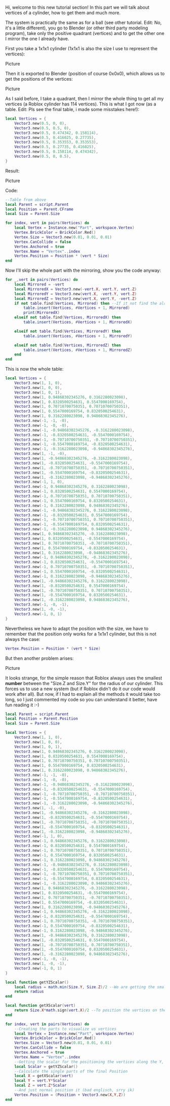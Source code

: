 Hi, welcome to this new tutorial section! In this part we will talk about vertices of a cylinder, how to get them and much more. 

The system is practically the same as for a ball (see other tutorial. Edit: No, it's a little different), you go to Blender (or other third party modeling program), take only the positive quadrant (vertices) and to get the other one I mirror the one I already have.

First you take a 1x1x1 cylinder (1x1x1 is also the size I use to represent the vertices):

Picture

Then it is exported to Blender (position of course 0x0x0), which allows us to get the positions of the vertices:

Picture

As I said before, I take a quadrant, then I mirror the whole thing to get all my vertices (a Roblox cylinder has 114 vertices). This is what I got now (as a table. Edit: Pls see the final table, i made some misstakes here!):

```lua
local Vertices = {
	Vector3.new(0.5, 0, 0),
	Vector3.new(0.5, 0.5, 0),
	Vector3.new(0.5, 0.474342, 0.158114),
	Vector3.new(0.5, 0.416025, 0.27735),
	Vector3.new(0.5, 0.353553, 0.353553),
	Vector3.new(0.5, 0.27735, 0.416025),
	Vector3.new(0.5, 0.158114, 0.474342),
	Vector3.new(0.5, 0, 0.5),
}
```

Result:

Picture

Code:
```lua
--Table from above
local Parent = script.Parent
local Position = Parent.CFrame
local Size = Parent.Size

for index, vert in pairs(Vertices) do
	local Vertex = Instance.new("Part", workspace.Vertex)
	Vertex.BrickColor = BrickColor.Red()
	Vertex.Size = Vector3.new(0.01, 0.01, 0.01)
	Vertex.CanCollide = false
	Vertex.Anchored = true
	Vertex.Name = "Vertex"..index
	Vertex.Position = Position * (vert * Size)
end
```
Now I'll skip the whole part with the mirroring, show you the code anyway:
```lua
for _,vert in pairs(Vertices) do
    local Mirrored = -vert
    local MirroredX = Vector3.new(-vert.X, vert.Y, vert.Z)
    local MirroredY = Vector3.new(vert.X, -vert.Y, vert.Z)
    local MirroredZ = Vector3.new(vert.X, vert.Y, -vert.Z)
    if not table.find(Vertices, Mirrored) then --If it not find the already mirrored vertex, then insert it in the table
        table.insert(Vertices, #Vertices + 1, Mirrored)
		print(MirroredX)
    elseif not table.find(Vertices, MirroredX) then
        table.insert(Vertices, #Vertices + 1, MirroredX)

    elseif not table.find(Vertices, MirroredY) then
        table.insert(Vertices, #Vertices + 1, MirroredY)

    elseif not table.find(Vertices, MirroredZ) then
        table.insert(Vertices, #Vertices + 1, MirroredZ)
    end
end
```

This is now the whole table:
```lua
local Vertices = {
    Vector3.new(1, 1, 0),
    Vector3.new(1, 0, 0),
    Vector3.new(1, 0, 1),
    Vector3.new(1, 0.94868302345276, 0.3162280023098),
    Vector3.new(1, 0.8320500254631, 0.5547000169754),
    Vector3.new(1, 0.70710700750351, 0.70710700750351),
    Vector3.new(1, 0.5547000169754, 0.8320500254631),
    Vector3.new(1, 0.3162280023098, 0.94868302345276),
    Vector3.new(-1, -1, -0),
    Vector3.new(-1, -0, -0),
    Vector3.new(-1, -0.94868302345276, -0.3162280023098),
    Vector3.new(-1, -0.8320500254631, -0.5547000169754),
    Vector3.new(-1, -0.70710700750351, -0.70710700750351),
    Vector3.new(-1, -0.5547000169754, -0.8320500254631),
    Vector3.new(-1, -0.3162280023098, -0.94868302345276),
    Vector3.new(1, -1, -0),
    Vector3.new(1, -0.94868302345276, -0.3162280023098),
    Vector3.new(1, -0.8320500254631, -0.5547000169754),
    Vector3.new(1, -0.70710700750351, -0.70710700750351),
    Vector3.new(1, -0.5547000169754, -0.8320500254631),
    Vector3.new(1, -0.3162280023098, -0.94868302345276),
    Vector3.new(-1, 1, 0),
    Vector3.new(-1, 0.94868302345276, 0.3162280023098),
    Vector3.new(-1, 0.8320500254631, 0.5547000169754),
    Vector3.new(-1, 0.70710700750351, 0.70710700750351),
    Vector3.new(-1, 0.5547000169754, 0.8320500254631),
    Vector3.new(-1, 0.3162280023098, 0.94868302345276),
    Vector3.new(-1, -0.94868302345276, 0.3162280023098),
    Vector3.new(-1, -0.8320500254631, 0.5547000169754),
    Vector3.new(-1, -0.70710700750351, 0.70710700750351),
    Vector3.new(-1, -0.5547000169754, 0.8320500254631),
    Vector3.new(-1, -0.3162280023098, 0.94868302345276),
    Vector3.new(1, 0.94868302345276, -0.3162280023098),
    Vector3.new(1, 0.8320500254631, -0.5547000169754),
    Vector3.new(1, 0.70710700750351, -0.70710700750351),
    Vector3.new(1, 0.5547000169754, -0.8320500254631),
    Vector3.new(1, 0.3162280023098, -0.94868302345276),
    Vector3.new(-1, 0.94868302345276, -0.3162280023098),
    Vector3.new(-1, 0.8320500254631, -0.5547000169754),
    Vector3.new(-1, 0.70710700750351, -0.70710700750351),
    Vector3.new(-1, 0.5547000169754, -0.8320500254631),
    Vector3.new(-1, 0.3162280023098, -0.94868302345276),
    Vector3.new(1, -0.94868302345276, 0.3162280023098),
    Vector3.new(1, -0.8320500254631, 0.5547000169754),
    Vector3.new(1, -0.70710700750351, 0.70710700750351),
    Vector3.new(1, -0.5547000169754, 0.8320500254631),
    Vector3.new(1, -0.3162280023098, 0.94868302345276),
    Vector3.new(-1, -0, -1),
    Vector3.new(1, -0, -1),
    Vector3.new(-1, 0, 1)
}
```

Nevertheless we have to adapt the position with the size, we have to remember that the position only works for a 1x1x1 cylinder, but this is not always the case:
```lua
Vertex.Position = Position * (vert * Size)
```

But then another problem arises:

Picture

It looks strange, for the simple reason that Roblox always uses the smallest **number** between the "Size.Z and Size.Y" for the radius of our cylinder. This forces us to use a new system (but if Roblox didn't do it our code would work after all). But now, if I had to explain all the methods it would take too long, so I just commented my code so you can understand it better, have fun reading it :-)
```lua
local Parent = script.Parent
local Position = Parent.Position
local Size = Parent.Size

local Vertices = {
    Vector3.new(1, 1, 0),
    Vector3.new(1, 0, 0),
    Vector3.new(1, 0, 1),
    Vector3.new(1, 0.94868302345276, 0.3162280023098),
    Vector3.new(1, 0.8320500254631, 0.5547000169754),
    Vector3.new(1, 0.70710700750351, 0.70710700750351),
    Vector3.new(1, 0.5547000169754, 0.8320500254631),
    Vector3.new(1, 0.3162280023098, 0.94868302345276),
    Vector3.new(-1, -1, -0),
    Vector3.new(-1, -0, -0),
    Vector3.new(-1, -0.94868302345276, -0.3162280023098),
    Vector3.new(-1, -0.8320500254631, -0.5547000169754),
    Vector3.new(-1, -0.70710700750351, -0.70710700750351),
    Vector3.new(-1, -0.5547000169754, -0.8320500254631),
    Vector3.new(-1, -0.3162280023098, -0.94868302345276),
    Vector3.new(1, -1, -0),
    Vector3.new(1, -0.94868302345276, -0.3162280023098),
    Vector3.new(1, -0.8320500254631, -0.5547000169754),
    Vector3.new(1, -0.70710700750351, -0.70710700750351),
    Vector3.new(1, -0.5547000169754, -0.8320500254631),
    Vector3.new(1, -0.3162280023098, -0.94868302345276),
    Vector3.new(-1, 1, 0),
    Vector3.new(-1, 0.94868302345276, 0.3162280023098),
    Vector3.new(-1, 0.8320500254631, 0.5547000169754),
    Vector3.new(-1, 0.70710700750351, 0.70710700750351),
    Vector3.new(-1, 0.5547000169754, 0.8320500254631),
    Vector3.new(-1, 0.3162280023098, 0.94868302345276),
    Vector3.new(-1, -0.94868302345276, 0.3162280023098),
    Vector3.new(-1, -0.8320500254631, 0.5547000169754),
    Vector3.new(-1, -0.70710700750351, 0.70710700750351),
    Vector3.new(-1, -0.5547000169754, 0.8320500254631),
    Vector3.new(-1, -0.3162280023098, 0.94868302345276),
    Vector3.new(1, 0.94868302345276, -0.3162280023098),
    Vector3.new(1, 0.8320500254631, -0.5547000169754),
    Vector3.new(1, 0.70710700750351, -0.70710700750351),
    Vector3.new(1, 0.5547000169754, -0.8320500254631),
    Vector3.new(1, 0.3162280023098, -0.94868302345276),
    Vector3.new(-1, 0.94868302345276, -0.3162280023098),
    Vector3.new(-1, 0.8320500254631, -0.5547000169754),
    Vector3.new(-1, 0.70710700750351, -0.70710700750351),
    Vector3.new(-1, 0.5547000169754, -0.8320500254631),
    Vector3.new(-1, 0.3162280023098, -0.94868302345276),
    Vector3.new(1, -0.94868302345276, 0.3162280023098),
    Vector3.new(1, -0.8320500254631, 0.5547000169754),
    Vector3.new(1, -0.70710700750351, 0.70710700750351),
    Vector3.new(1, -0.5547000169754, 0.8320500254631),
    Vector3.new(1, -0.3162280023098, 0.94868302345276),
    Vector3.new(-1, -0, -1),
    Vector3.new(1, -0, -1),
    Vector3.new(-1, 0, 1)
}

local function getYZScalar()
	local radius = math.min(Size.Y, Size.Z)/2 --We are getting the smalltest number (as Roblox uses the smalltest number for calculate the radius of us cylinder) then divide the diameter (number = diameter) to get the radius
	return radius
end

local function getXScalar(vert)
	return Size.X*math.sign(vert.X)/2 --To position the vertices on the X axis, it's just the X size of the cylinder. Then use math.sign if the vertex was positive or negative (see on the devhub for more info) and divide it by 2
end

for index, vert in pairs(Vertices) do
	--Creating the parts to visualize us vertices
	local Vertex = Instance.new("Part", workspace.Vertex)
	Vertex.BrickColor = BrickColor.Red()
	Vertex.Size = Vector3.new(0.01, 0.01, 0.01)
	Vertex.CanCollide = false
	Vertex.Anchored = true
	Vertex.Name = "Vertex"..index
	--Getting the scalar for the positioning the vertices along the Y, Z and X axis
	local Scalar = getYZScalar()
	--Calculate the single parts of the final Position
	local X = getXScalar(vert)
	local Y = vert.Y*Scalar
	local Z = vert.Z*Scalar
	--And just normal position it (bad englisch, srry ik)
	Vertex.Position = (Position + Vector3.new(X,Y,Z))
end
```
